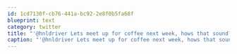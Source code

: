 ```yaml
---
id: 1cd7130f-cb76-441a-bc92-2e8f0b5fa68f
blueprint: text
category: twitter
title: "'@hnldriver Lets meet up for coffee next week, hows that sound?"
caption: "'@hnldriver Lets meet up for coffee next week, hows that sound?"
---
```

